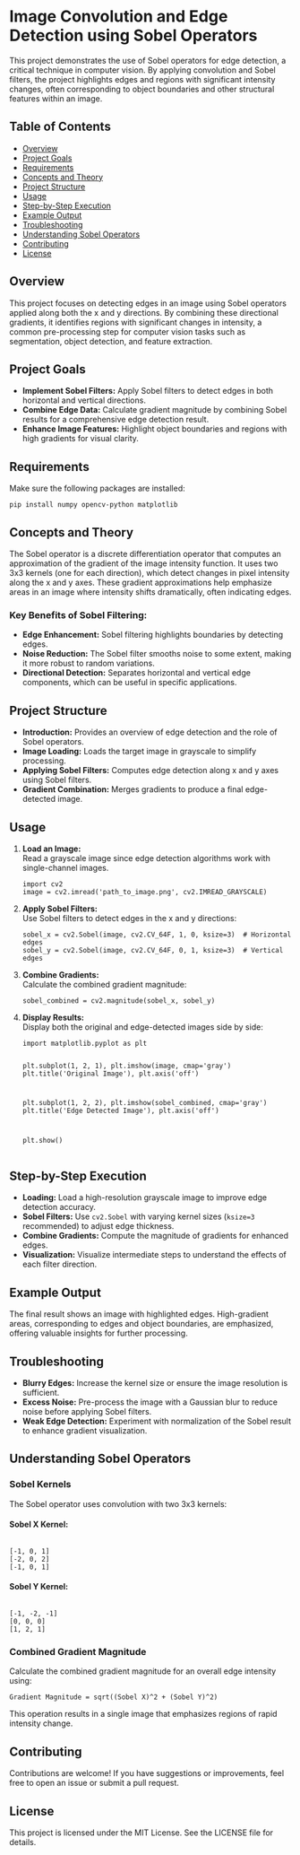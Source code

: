 <!DOCTYPE html>
<html lang="en">
<head>
    <meta charset="UTF-8">
    <meta name="viewport" content="width=device-width, initial-scale=1.0">

</head>
<body>

<h1>Image Convolution and Edge Detection using Sobel Operators</h1>

<p>This project demonstrates the use of Sobel operators for edge detection, a critical technique in computer vision. By applying convolution and Sobel filters, the project highlights edges and regions with significant intensity changes, often corresponding to object boundaries and other structural features within an image.</p>

<h2>Table of Contents</h2>
<ul>
    <li><a href="#overview">Overview</a></li>
    <li><a href="#project-goals">Project Goals</a></li>
    <li><a href="#requirements">Requirements</a></li>
    <li><a href="#concepts-theory">Concepts and Theory</a></li>
    <li><a href="#project-structure">Project Structure</a></li>
    <li><a href="#usage">Usage</a></li>
    <li><a href="#step-by-step-execution">Step-by-Step Execution</a></li>
    <li><a href="#example-output">Example Output</a></li>
    <li><a href="#troubleshooting">Troubleshooting</a></li>
    <li><a href="#understanding-sobel-operators">Understanding Sobel Operators</a></li>
    <li><a href="#contributing">Contributing</a></li>
    <li><a href="#license">License</a></li>
</ul>

<h2 id="overview">Overview</h2>
<p>This project focuses on detecting edges in an image using Sobel operators applied along both the x and y directions. By combining these directional gradients, it identifies regions with significant changes in intensity, a common pre-processing step for computer vision tasks such as segmentation, object detection, and feature extraction.</p>

<h2 id="project-goals">Project Goals</h2>
<ul>
    <li><strong>Implement Sobel Filters:</strong> Apply Sobel filters to detect edges in both horizontal and vertical directions.</li>
    <li><strong>Combine Edge Data:</strong> Calculate gradient magnitude by combining Sobel results for a comprehensive edge detection result.</li>
    <li><strong>Enhance Image Features:</strong> Highlight object boundaries and regions with high gradients for visual clarity.</li>
</ul>

<h2 id="requirements">Requirements</h2>
<p>Make sure the following packages are installed:</p>
<pre><code>pip install numpy opencv-python matplotlib</code></pre>

<h2 id="concepts-theory">Concepts and Theory</h2>
<p>The Sobel operator is a discrete differentiation operator that computes an approximation of the gradient of the image intensity function. It uses two 3x3 kernels (one for each direction), which detect changes in pixel intensity along the x and y axes. These gradient approximations help emphasize areas in an image where intensity shifts dramatically, often indicating edges.</p>

<h3>Key Benefits of Sobel Filtering:</h3>
<ul>
    <li><strong>Edge Enhancement:</strong> Sobel filtering highlights boundaries by detecting edges.</li>
    <li><strong>Noise Reduction:</strong> The Sobel filter smooths noise to some extent, making it more robust to random variations.</li>
    <li><strong>Directional Detection:</strong> Separates horizontal and vertical edge components, which can be useful in specific applications.</li>
</ul>

<h2 id="project-structure">Project Structure</h2>
<ul>
    <li><strong>Introduction:</strong> Provides an overview of edge detection and the role of Sobel operators.</li>
    <li><strong>Image Loading:</strong> Loads the target image in grayscale to simplify processing.</li>
    <li><strong>Applying Sobel Filters:</strong> Computes edge detection along x and y axes using Sobel filters.</li>
    <li><strong>Gradient Combination:</strong> Merges gradients to produce a final edge-detected image.</li>
</ul>

<h2 id="usage">Usage</h2>
<ol>
    <li><strong>Load an Image:</strong><br>
        Read a grayscale image since edge detection algorithms work with single-channel images.
        <pre><code>import cv2
image = cv2.imread('path_to_image.png', cv2.IMREAD_GRAYSCALE)</code></pre>
    </li>
    <li><strong>Apply Sobel Filters:</strong><br>
        Use Sobel filters to detect edges in the x and y directions:
        <pre><code>sobel_x = cv2.Sobel(image, cv2.CV_64F, 1, 0, ksize=3)  # Horizontal edges
sobel_y = cv2.Sobel(image, cv2.CV_64F, 0, 1, ksize=3)  # Vertical edges</code></pre>
    </li>
    <li><strong>Combine Gradients:</strong><br>
        Calculate the combined gradient magnitude:
        <pre><code>sobel_combined = cv2.magnitude(sobel_x, sobel_y)</code></pre>
    </li>
    <li><strong>Display Results:</strong><br>
        Display both the original and edge-detected images side by side:
        <pre><code>import matplotlib.pyplot as plt

plt.subplot(1, 2, 1), plt.imshow(image, cmap='gray')
plt.title('Original Image'), plt.axis('off')

plt.subplot(1, 2, 2), plt.imshow(sobel_combined, cmap='gray')
plt.title('Edge Detected Image'), plt.axis('off')

plt.show()</code></pre>
    </li>
</ol>

<h2 id="step-by-step-execution">Step-by-Step Execution</h2>
<ul>
    <li><strong>Loading:</strong> Load a high-resolution grayscale image to improve edge detection accuracy.</li>
    <li><strong>Sobel Filters:</strong> Use <code>cv2.Sobel</code> with varying kernel sizes (<code>ksize=3</code> recommended) to adjust edge thickness.</li>
    <li><strong>Combine Gradients:</strong> Compute the magnitude of gradients for enhanced edges.</li>
    <li><strong>Visualization:</strong> Visualize intermediate steps to understand the effects of each filter direction.</li>
</ul>

<h2 id="example-output">Example Output</h2>
<p>The final result shows an image with highlighted edges. High-gradient areas, corresponding to edges and object boundaries, are emphasized, offering valuable insights for further processing.</p>

<h2 id="troubleshooting">Troubleshooting</h2>
<ul>
    <li><strong>Blurry Edges:</strong> Increase the kernel size or ensure the image resolution is sufficient.</li>
    <li><strong>Excess Noise:</strong> Pre-process the image with a Gaussian blur to reduce noise before applying Sobel filters.</li>
    <li><strong>Weak Edge Detection:</strong> Experiment with normalization of the Sobel result to enhance gradient visualization.</li>
</ul>

<h2 id="understanding-sobel-operators">Understanding Sobel Operators</h2>

<h3>Sobel Kernels</h3>
<p>The Sobel operator uses convolution with two 3x3 kernels:</p>
<h4>Sobel X Kernel:</h4>
<pre><code>
[-1, 0, 1]
[-2, 0, 2]
[-1, 0, 1]
</code></pre>

<h4>Sobel Y Kernel:</h4>
<pre><code>
[-1, -2, -1]
[0, 0, 0]
[1, 2, 1]
</code></pre>

<h3>Combined Gradient Magnitude</h3>
<p>Calculate the combined gradient magnitude for an overall edge intensity using:</p>
<pre><code>Gradient Magnitude = sqrt((Sobel X)^2 + (Sobel Y)^2)</code></pre>
<p>This operation results in a single image that emphasizes regions of rapid intensity change.</p>

<h2 id="contributing">Contributing</h2>
<p>Contributions are welcome! If you have suggestions or improvements, feel free to open an issue or submit a pull request.</p>

<h2 id="license">License</h2>
<p>This project is licensed under the MIT License. See the LICENSE file for details.</p>

</body>
</html>
